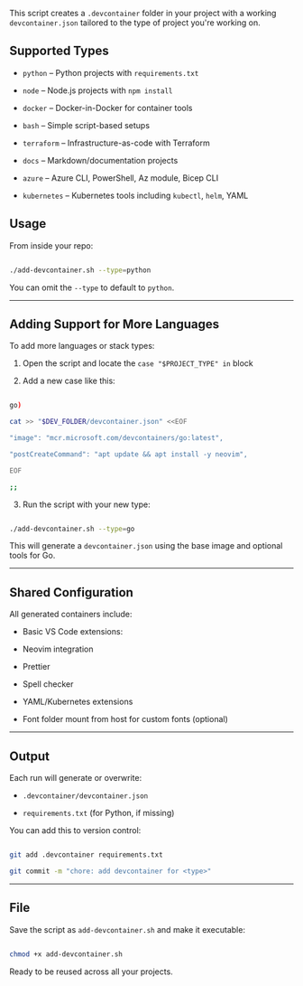 
This script creates a `.devcontainer` folder in your project with a working `devcontainer.json` tailored to the type of project you're working on.

## Supported Types

- `python` – Python projects with `requirements.txt`

- `node` – Node.js projects with `npm install`

- `docker` – Docker-in-Docker for container tools

- `bash` – Simple script-based setups

- `terraform` – Infrastructure-as-code with Terraform

- `docs` – Markdown/documentation projects

- `azure` – Azure CLI, PowerShell, Az module, Bicep CLI

- `kubernetes` – Kubernetes tools including `kubectl`, `helm`, YAML

## Usage

From inside your repo:

```bash

./add-devcontainer.sh --type=python

```

You can omit the `--type` to default to `python`.

  

---

  

## Adding Support for More Languages

  

To add more languages or stack types:

  

1. Open the script and locate the `case "$PROJECT_TYPE" in` block

2. Add a new case like this:

  

```bash

go)

cat >> "$DEV_FOLDER/devcontainer.json" <<EOF

"image": "mcr.microsoft.com/devcontainers/go:latest",

"postCreateCommand": "apt update && apt install -y neovim",

EOF

;;

```

  

3. Run the script with your new type:

  

```bash

./add-devcontainer.sh --type=go

```

  

This will generate a `devcontainer.json` using the base image and optional tools for Go.

  

---

  

## Shared Configuration

  

All generated containers include:

  

- Basic VS Code extensions:

- Neovim integration

- Prettier

- Spell checker

- YAML/Kubernetes extensions

- Font folder mount from host for custom fonts (optional)

  

---

  

## Output

  

Each run will generate or overwrite:

  

- `.devcontainer/devcontainer.json`

- `requirements.txt` (for Python, if missing)

  

You can add this to version control:

  

```bash

git add .devcontainer requirements.txt

git commit -m "chore: add devcontainer for <type>"

```

  

---

  

## File

  

Save the script as `add-devcontainer.sh` and make it executable:

  

```bash

chmod +x add-devcontainer.sh

```

  

Ready to be reused across all your projects.